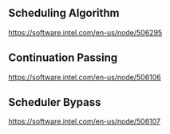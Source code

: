 ## Scheduling Algorithm
https://software.intel.com/en-us/node/506295

## Continuation Passing
https://software.intel.com/en-us/node/506106

## Scheduler Bypass
https://software.intel.com/en-us/node/506107